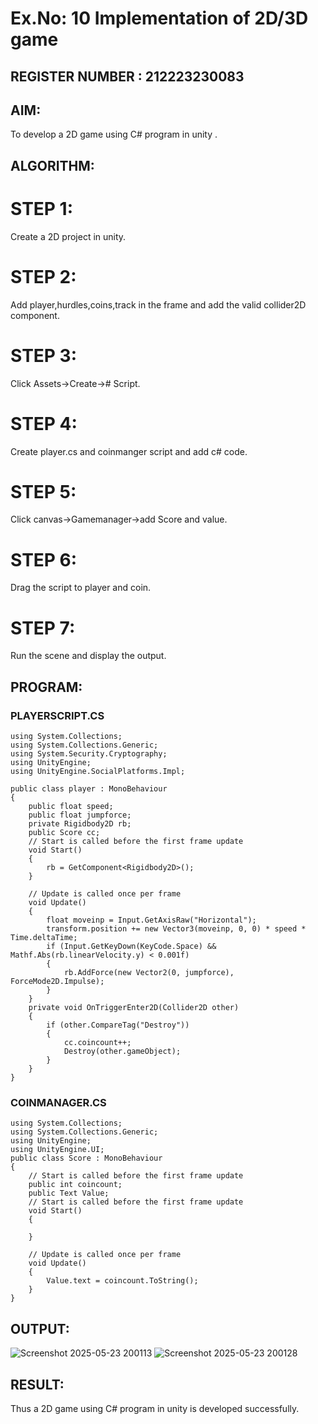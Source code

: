# Ex.No: 10 Implementation of 2D/3D game 

## REGISTER NUMBER : 212223230083

## AIM:
To develop a 2D game using C# program in unity .

## ALGORITHM:
# STEP 1:
 Create a 2D project in unity.

# STEP 2:
 Add player,hurdles,coins,track in the frame and add the valid collider2D component.

# STEP 3:
 Click Assets->Create-># Script.

# STEP 4:
 Create player.cs and coinmanger script and add c# code.

# STEP 5:
 Click canvas->Gamemanager->add Score and value.

# STEP 6:
 Drag the script to player and coin.

# STEP 7:
Run the scene and display the output.

## PROGRAM:

### PLAYERSCRIPT.CS
```
using System.Collections;
using System.Collections.Generic;
using System.Security.Cryptography;
using UnityEngine;
using UnityEngine.SocialPlatforms.Impl;

public class player : MonoBehaviour
{
    public float speed;
    public float jumpforce;
    private Rigidbody2D rb;
    public Score cc;
    // Start is called before the first frame update
    void Start()
    {
        rb = GetComponent<Rigidbody2D>();
    }

    // Update is called once per frame
    void Update()
    {
        float moveinp = Input.GetAxisRaw("Horizontal");
        transform.position += new Vector3(moveinp, 0, 0) * speed * Time.deltaTime;
        if (Input.GetKeyDown(KeyCode.Space) && Mathf.Abs(rb.linearVelocity.y) < 0.001f)
        {
            rb.AddForce(new Vector2(0, jumpforce), ForceMode2D.Impulse);
        }
    }
    private void OnTriggerEnter2D(Collider2D other)
    {
        if (other.CompareTag("Destroy"))
        {
            cc.coincount++;
            Destroy(other.gameObject);
        }
    }
}
```

### COINMANAGER.CS

```
using System.Collections;
using System.Collections.Generic;
using UnityEngine;
using UnityEngine.UI;
public class Score : MonoBehaviour
{
    // Start is called before the first frame update
    public int coincount;
    public Text Value;
    // Start is called before the first frame update
    void Start()
    {

    }

    // Update is called once per frame
    void Update()
    {
        Value.text = coincount.ToString();
    }
}

```

## OUTPUT:
![Screenshot 2025-05-23 200113](https://github.com/user-attachments/assets/534028d8-0b5e-45a7-8033-db2c02adb44d)
![Screenshot 2025-05-23 200128](https://github.com/user-attachments/assets/5bc89c78-5ed6-4b4e-9545-5b66e4e34e2a)


## RESULT:

Thus a 2D game using C# program in unity is developed successfully.
